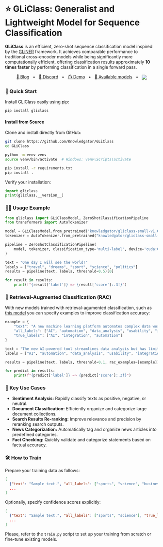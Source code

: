 # ⭐ GLiClass: Generalist and Lightweight Model for Sequence Classification

**GLiClass** is an efficient, zero-shot sequence classification model inspired by the [GLiNER](https://github.com/urchade/GLiNER/tree/main) framework. It achieves comparable performance to traditional cross-encoder models while being significantly more computationally efficient, offering classification results approximately **10 times faster** by performing classification in a single forward pass.

<p align="center">
    <a href="https://medium.com/@knowledgrator/pushing-zero-shot-classification-to-the-limit-696a2403032f">📄 Blog</a>
    <span>&nbsp;&nbsp;•&nbsp;&nbsp;</span>
    <a href="https://discord.gg/dkyeAgs9DG">📢 Discord</a>
    <span>&nbsp;&nbsp;•&nbsp;&nbsp;</span>
    <a href="https://huggingface.co/spaces/knowledgator/GLiClass_SandBox">📺 Demo</a>
    <span>&nbsp;&nbsp;•&nbsp;&nbsp;</span>
    <a href="https://huggingface.co/models?sort=trending&search=gliclass">🤗 Available models</a>
    <span>&nbsp;&nbsp;•&nbsp;&nbsp;</span>
    <a href="https://colab.research.google.com/github/Knowledgator/GLiClass/blob/main/finetuning.ipynb">
        <img align="center" src="https://colab.research.google.com/assets/colab-badge.svg" />
    </a>
</p>

### 🚀 Quick Start

Install GLiClass easily using pip:

```bash
pip install gliclass
```

#### Install from Source

Clone and install directly from GitHub:

```bash
git clone https://github.com/Knowledgator/GLiClass
cd GLiClass

python -m venv venv
source venv/bin/activate  # Windows: venv\Scripts\activate

pip install -r requirements.txt
pip install .
```

Verify your installation:

```python
import gliclass
print(gliclass.__version__)
```

### 🧑‍💻 Usage Example

```python
from gliclass import GLiClassModel, ZeroShotClassificationPipeline
from transformers import AutoTokenizer

model = GLiClassModel.from_pretrained("knowledgator/gliclass-small-v1.0")
tokenizer = AutoTokenizer.from_pretrained("knowledgator/gliclass-small-v1.0")

pipeline = ZeroShotClassificationPipeline(
    model, tokenizer, classification_type='multi-label', device='cuda:0'
)

text = "One day I will see the world!"
labels = ["travel", "dreams", "sport", "science", "politics"]
results = pipeline(text, labels, threshold=0.5)[0]

for result in results:
    print(f"{result['label']} => {result['score']:.3f}")
```

### 🌟 Retrieval-Augmented Classification (RAC)

With new models trained with retrieval-agumented classification, such as [this model](https://huggingface.co/knowledgator/gliclass-base-v2.0-rac-init) you can specify examples to improve classification accuracy:

```python
example = {
    "text": "A new machine learning platform automates complex data workflows but faces integration issues.",
    "all_labels": ["AI", "automation", "data_analysis", "usability", "integration"],
    "true_labels": ["AI", "integration", "automation"]
}

text = "The new AI-powered tool streamlines data analysis but has limited integration capabilities."
labels = ["AI", "automation", "data_analysis", "usability", "integration"]

results = pipeline(text, labels, threshold=0.1, rac_examples=[example])[0]

for predict in results:
    print(f"{predict['label']} => {predict['score']:.3f}")
```

### 🎯 Key Use Cases

- **Sentiment Analysis:** Rapidly classify texts as positive, negative, or neutral.
- **Document Classification:** Efficiently organize and categorize large document collections.
- **Search Results Re-ranking:** Improve relevance and precision by reranking search outputs.
- **News Categorization:** Automatically tag and organize news articles into predefined categories.
- **Fact Checking:** Quickly validate and categorize statements based on factual accuracy.

### 🛠️ How to Train

Prepare your training data as follows:

```json
[
  {"text": "Sample text.", "all_labels": ["sports", "science", "business"], "true_labels": ["sports"]},
  ...
]
```

Optionally, specify confidence scores explicitly:

```json
[
  {"text": "Sample text.", "all_labels": ["sports", "science"], "true_labels": {"sports": 0.9}},
  ...
]
```

Please, refer to the `train.py` script to set up your training from scratch or fine-tune existing models.